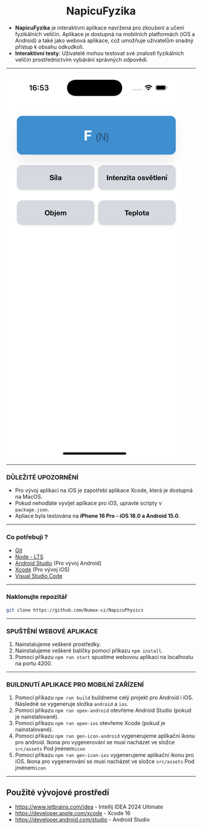 <h1 align="center">
    NapicuFyzika
</h1>

- **NapicuFyzika** je interaktivní aplikace navržená pro zkoušení a učení fyzikálních veličin. Aplikace je dostupná na mobilních platformách (iOS a Android) a také jako webová aplikace, což umožňuje uživatelům snadný přístup k obsahu odkudkoli.
- **Interaktivní testy**: Uživatelé mohou testovat své znalosti fyzikálních veličin prostřednictvím vybárání správných odpovědí.

---
<img src="./screen.png" alt="App image">

---
### DŮLEŽITÉ UPOZORNĚNÍ
- Pro vývoj aplikací na iOS je zapotřebí aplikace Xcode, která je dostupná na MacOS.
- Pokud nehodláte vyvíjet aplikace pro iOS, upravte scripty v `package.json`.
- Apliace byla testována na **iPhone 16 Pro - iOS 18.0 a Android 15.0**.
---
### Co potřebuji ?
- [Git](https://git-scm.com/)
- [Node - LTS](https://nodejs.org/en/)
- [Android Studio](https://developer.android.com/studio) (Pro vývoj Android)
- [Xcode](https://developer.apple.com/xcode/) (Pro vývoj iOS)
- [Visual Studio Code](https://code.visualstudio.com/)
---
### Naklonujte repozitář
   ```sh
   git clone https://github.com/Numax-cz/NapicuPhysics
   ```
---
### SPUŠTĚNÍ WEBOVÉ APLIKACE 
1. Nainstalujeme veškeré prostředky.
2. Nainstalujeme veškeré balíčky pomocí příkazu `npm install`.
3. Pomocí příkazu `npm run start` spustíme webovou aplikaci na localhostu na portu 4200.

---
### BUILDNUTÍ APLIKACE PRO MOBILNÍ ZAŘÍZENÍ
1. Pomocí příkazu `npm run build` buildneme celý projekt pro Android i iOS. Následně se vygeneruje složka `android` a `ios`.
2. Pomocí příkazu `npm run open-android` otevřeme Android Studio (pokud je nainstalované).
3. Pomocí příkazu `npm run open-ios` otevřeme Xcode (pokud je nainstalované).
4. Pomocí příkazu `npm run gen-icon-android` vygenerujeme aplikační ikonu pro android. Ikona pro
   vygenerování se musí nacházet ve složce `src/assets` Pod jménem`icon`
5. Pomocí příkazu `npm run gen-icon-ios` vygenerujeme aplikační ikonu pro iOS. Ikona pro
      vygenerování se musí nacházet ve složce `src/assets` Pod jménem`icon`
---


## Použité vývojové prostředí
- https://www.jetbrains.com/idea - Intellij IDEA 2024 Ultimate
- https://developer.apple.com/xcode - Xcode 16
- https://developer.android.com/studio - Android Studio

